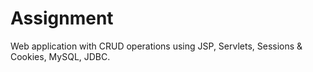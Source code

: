 # Assignment
Web application with CRUD operations using JSP, Servlets, Sessions &amp; Cookies, MySQL, JDBC.
